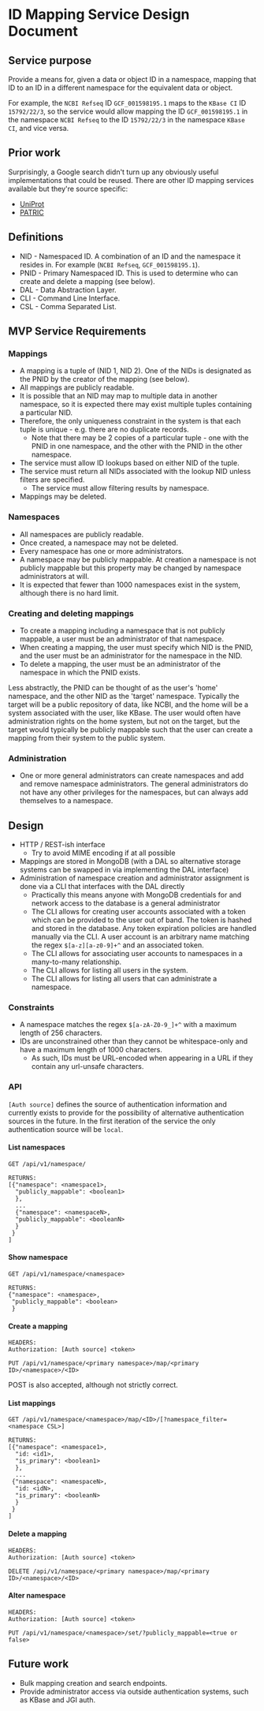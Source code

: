 # ID Mapping Service Design Document

## Service purpose

Provide a means for, given a data or object ID in a namespace, mapping that ID to an ID in a
different namespace for the equivalent data or object.

For example, the `NCBI Refseq` ID `GCF_001598195.1` maps to the `KBase CI` ID `15792/22/3`,
so the service would allow mapping the ID `GCF_001598195.1` in the namespace `NCBI Refseq`
to the ID `15792/22/3` in the namespace `KBase CI`, and vice versa.


## Prior work

Surprisingly, a Google search didn't turn up any obviously useful implementations that could be
reused. There are other ID mapping services available but they're source specific:

* [UniProt](https://www.uniprot.org/mapping/)
* [PATRIC](https://docs.patricbrc.org/user_guide/genome_feature_data_and_tools/id_mapping_tool.html)

## Definitions

* NID - Namespaced ID. A combination of an ID and the namespace it resides in. For example
  (`NCBI Refseq`, `GCF_001598195.1`).
* PNID - Primary Namespaced ID. This is used to determine who can create and delete a mapping (see
  below).
* DAL - Data Abstraction Layer.
* CLI - Command Line Interface.
* CSL - Comma Separated List.

## MVP Service Requirements

### Mappings

* A mapping is a tuple of (NID 1, NID 2). One of the NIDs is designated as the PNID by the 
  creator of the mapping (see below).
* All mappings are publicly readable.
* It is possible that an NID may map to multiple data in another namespace, so
  it is expected there may exist multiple tuples containing a particular NID.
* Therefore, the only uniqueness constraint in the system is that each tuple is unique - e.g.
  there are no duplicate records.
  * Note that there may be 2 copies of a particular tuple - one with the PNID in one namespace,
    and the other with the PNID in the other namespace.
* The service must allow ID lookups based on either NID of the tuple.
* The service must return all NIDs associated with the lookup NID unless filters are specified.
  * The service must allow filtering results by namespace.
* Mappings may be deleted.

### Namespaces

* All namespaces are publicly readable.
* Once created, a namespace may not be deleted.
* Every namespace has one or more administrators.
* A namespace may be publicly mappable. At creation a namespace is not publicly mappable but
  this property may be changed by namespace administrators at will.
* It is expected that fewer than 1000 namespaces exist in the system, although there is no hard
  limit.

### Creating and deleting mappings
* To create a mapping including a namespace that is not publicly mappable, a user must be an
  administrator of that namespace.
* When creating a mapping, the user must specify which NID is the PNID, and the user must be
  an administrator for the namespace in the NID.
* To delete a mapping, the user must be an administrator of the namespace in which the PNID
  exists.

Less abstractly, the PNID can be thought of as the user's 'home' namespace, and the other NID
as the 'target' namespace. Typically the target will be a public repository of data, like NCBI,
and the home will be a system associated with the user, like KBase. The user would often have
administration rights on the home system, but not on the target, but the target would typically
be publicly mappable such that the user can create a mapping from their system to the public
system.

### Administration

* One or more general administrators can create namespaces and add and
  remove namespace administrators. The general administrators do not have any other privileges for
  the namespaces, but can always add themselves to a namespace.

## Design

* HTTP / REST-ish interface
  * Try to avoid MIME encoding if at all possible
* Mappings are stored in MongoDB (with a DAL so alternative storage systems can be swapped in
  via implementing the DAL interface)
* Administration of namespace creation and administrator assignment is done via a CLI that
  interfaces with the DAL directly
  * Practically this means anyone with MongoDB credentials for and network access to the database
    is a general administrator
  * The CLI allows for creating user accounts associated with a token which can be provided to
    the user out of band. The token is hashed and stored in the database. Any token expiration
    policies are handled manually via the CLI. A user account is an arbitrary name matching the
    regex `$[a-z][a-z0-9]+^` and an associated token.
  * The CLI allows for associating user accounts to namespaces in a many-to-many relationship.
  * The CLI allows for listing all users in the system.
  * The CLI allows for listing all users that can administrate a namespace.

### Constraints

* A namespace matches the regex `$[a-zA-Z0-9_]+^` with a maximum length of 256 characters.
* IDs are unconstrained other than they cannot be whitespace-only and have a maximum length of
  1000 characters.
  * As such, IDs must be URL-encoded when appearing in a URL if they contain any url-unsafe
    characters.

### API

`[Auth source]` defines the source of authentication information and currently exists to
provide for the possibility of alternative authentication sources in the future. In the first
iteration of the service the only authentication source will be `local`.

#### List namespaces

```
GET /api/v1/namespace/

RETURNS:
[{"namespace": <namespace1>,
  "publicly_mappable": <boolean1>
  },
  ...
  {"namespace": <namespaceN>,
  "publicly_mappable": <booleanN>
  }
 }
]
```

#### Show namespace

```
GET /api/v1/namespace/<namespace>

RETURNS:
{"namespace": <namespace>,
 "publicly_mappable": <boolean>
 }
```

#### Create a mapping

```
HEADERS:
Authorization: [Auth source] <token>

PUT /api/v1/namespace/<primary namespace>/map/<primary ID>/<namespace>/<ID>
```

POST is also accepted, although not strictly correct.

#### List mappings

```
GET /api/v1/namespace/<namespace>/map/<ID>/[?namespace_filter=<namespace CSL>]

RETURNS:
[{"namespace": <namespace1>,
  "id: <id1>,
  "is_primary": <boolean1>
  },
  ...
 {"namespace": <namespaceN>,
  "id: <idN>,
  "is_primary": <booleanN>
  }
 } 
]
```

#### Delete a mapping

```
HEADERS:
Authorization: [Auth source] <token>

DELETE /api/v1/namespace/<primary namespace>/map/<primary ID>/<namespace>/<ID>
```

#### Alter namespace

```
HEADERS:
Authorization: [Auth source] <token>

PUT /api/v1/namespace/<namespace>/set/?publicly_mappable=<true or false>
```

## Future work

* Bulk mapping creation and search endpoints.
* Provide administrator access via outside authentication systems, such as KBase and JGI auth.

